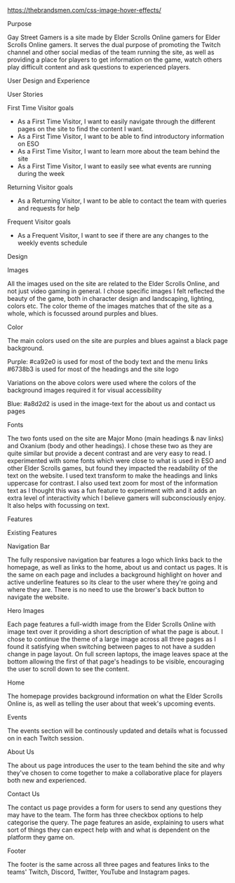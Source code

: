 https://thebrandsmen.com/css-image-hover-effects/

Purpose

Gay Street Gamers is a site made by Elder Scrolls Online gamers for Elder Scrolls Online gamers. It serves the dual purpose of promoting the Twitch channel and other social medias of the team running the site, as well as providing a place for players to get information on the game, watch others play difficult content and ask questions to experienced players. 

User Design and Experience

User Stories

First Time Visitor goals

- As a First Time Visitor, I want to easily navigate through the different pages on the site to find the content I want.
- As a First Time Visitor, I want to be able to find introductory information on ESO
- As a First Time Visitor, I want to learn more about the team behind the site
- As a First Time Visitor, I want to easily see what events are running during the week

Returning Visitor goals

- As a Returning Visitor, I want to be able to contact the team with queries and requests for help

Frequent Visitor goals

- As a Frequent Visitor, I want to see if there are any changes to the weekly events schedule

Design

Images

All the images used on the site are related to the Elder Scrolls Online, and not just video gaming in general. I chose specific images I felt reflected the beauty of the game, both in character design and landscaping, lighting, colors etc.
The color theme of the images matches that of the site as a whole, which is focussed around purples and blues.

Color

The main colors used on the site are purples and blues against a black page background.

Purple:
#ca92e0 is used for most of the body text and the menu links
#6738b3 is used for most of the headings and the site logo

Variations on the above colors were used where the colors of the background images required it for visual accessibility

Blue:
#a8d2d2 is used in the image-text for the about us and contact us pages

Fonts

The two fonts used on the site are Major Mono (main headings & nav links) and Oxanium (body and other headings). I chose these two as they are quite similar but provide a decent contrast and are very easy to read. I experimented with some fonts which were close to what is used in ESO and other Elder Scrolls games, but found they impacted the readability of the text on the website.
I used text transform to make the headings and links uppercase for contrast.
I also used text zoom for most of the information text as I thought this was a fun feature to experiment with and it adds an extra level of interactivity which I believe gamers will subconsciously enjoy. It also helps with focussing on text.

Features

Existing Features

Navigation Bar

The fully responsive navigation bar features a logo which links back to the homepage, as well as links to the home, about us and contact us pages. It is the same on each page and includes a background highlight on hover and active underline features so its clear to the user where they're going and where they are. There is no need to use the brower's back button to navigate the website.

Hero Images

Each page features a full-width image from the Elder Scrolls Online with image text over it providing a short description of what the page is about.
I chose to continue the theme of a large image across all three pages as I found it satisfying when switching between pages to not have a sudden change in page layout. On full screen laptops, the image leaves space at the bottom allowing the first of that page's headings to be visible, encouraging the user to scroll down to see the content. 

Home

The homepage provides background information on what the Elder Scrolls Online is, as well as telling the user about that week's upcoming events.

Events

The events section will be continously updated and details what is focussed on in each Twitch session. 

About Us

The about us page introduces the user to the team behind the site and why they've chosen to come together to make a collaborative place for players both new and experienced.

Contact Us

The contact us page provides a form for users to send any questions they may have to the team. The form has three checkbox options to help categorise the query.
The page features an aside, explaining to users what sort of things they can expect help with and what is dependent on the platform they game on. 

Footer

The footer is the same across all three pages and features links to the teams' Twitch, Discord, Twitter, YouTube and Instagram pages.
